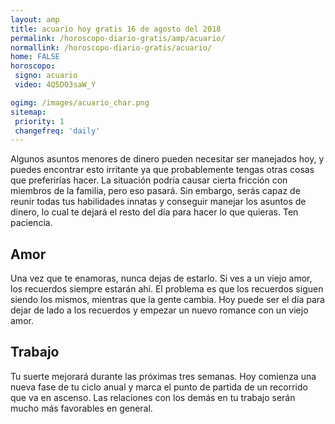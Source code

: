 ```yaml
---
layout: amp
title: acuario hoy gratis 16 de agosto del 2018 
permalink: /horoscopo-diario-gratis/amp/acuario/
normallink: /horoscopo-diario-gratis/acuario/
home: FALSE
horoscopo:
 signo: acuario
 video: 4Q5D03saW_Y

ogimg: /images/acuario_char.png
sitemap:
 priority: 1
 changefreq: 'daily'
---
```



Algunos asuntos menores de dinero pueden necesitar ser manejados hoy, y puedes encontrar esto irritante ya que probablemente tengas otras cosas que preferirías hacer. La situación podría causar cierta fricción con miembros de la familia, pero eso pasará. Sin embargo, serás capaz de reunir todas tus habilidades innatas y conseguir manejar los asuntos de dinero, lo cual te dejará el resto del día para hacer lo que quieras. Ten paciencia.

## Amor

Una vez que te enamoras, nunca dejas de estarlo. Si ves a un viejo amor, los recuerdos siempre estarán ahí. El problema es que los recuerdos siguen siendo los mismos, mientras que la gente cambia. Hoy puede ser el día para dejar de lado a los recuerdos y empezar un nuevo romance con un viejo amor.

## Trabajo

Tu suerte mejorará durante las próximas tres semanas. Hoy comienza una nueva fase de tu ciclo anual y marca el punto de partida de un recorrido que va en ascenso. Las relaciones con los demás en tu trabajo serán mucho más favorables en general.